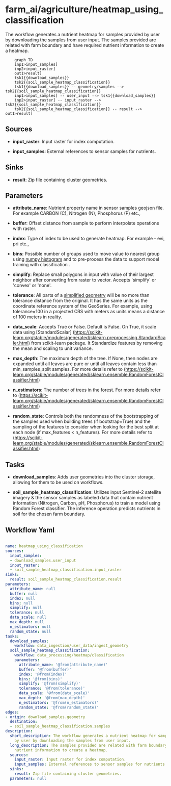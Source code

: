 # farm_ai/agriculture/heatmap_using_classification

The workflow generates a nutrient heatmap for samples provided by user by downloading the samples from user input. The samples provided are related with farm boundary and have required nutrient information to create a heatmap.

```{mermaid}
    graph TD
    inp1>input_samples]
    inp2>input_raster]
    out1>result]
    tsk1{{download_samples}}
    tsk2{{soil_sample_heatmap_classification}}
    tsk1{{download_samples}} -- geometry/samples --> tsk2{{soil_sample_heatmap_classification}}
    inp1>input_samples] -- user_input --> tsk1{{download_samples}}
    inp2>input_raster] -- input_raster --> tsk2{{soil_sample_heatmap_classification}}
    tsk2{{soil_sample_heatmap_classification}} -- result --> out1>result]
```

## Sources

- **input_raster**: Input raster for index computation.

- **input_samples**: External references to sensor samples for nutrients.

## Sinks

- **result**: Zip file containing cluster geometries.

## Parameters

- **attribute_name**: Nutrient property name in sensor samples geojson file. For example CARBON (C), Nitrogen (N), Phosphorus (P) etc.,

- **buffer**: Offset distance from sample to perform interpolate operations with raster.

- **index**: Type of index to be used to generate heatmap. For example - evi, pri etc.,

- **bins**: Possible number of groups used to move value to nearest group using [numpy histogram](https://numpy.org/doc/stable/reference/generated/numpy.histogram.html) and to pre-process the data to support model training with classification .

- **simplify**: Replace small polygons in input with value of their largest neighbor after converting from raster to vector. Accepts 'simplify' or 'convex' or 'none'.

- **tolerance**: All parts of a [simplified geometry](https://geopandas.org/en/stable/docs/reference/api/geopandas.GeoSeries.simplify.html) will be no more than tolerance distance from the original. It has the same units as the coordinate reference system of the GeoSeries. For example, using tolerance=100 in a projected CRS with meters as units means a distance of 100 meters in reality.

- **data_scale**: Accepts True or False. Default is False. On True, it scale data using [StandardScalar] (https://scikit-learn.org/stable/modules/generated/sklearn.preprocessing.StandardScaler.html) from scikit-learn package.  It Standardize features by removing the mean and scaling to unit variance.

- **max_depth**: The maximum depth of the tree. If None, then nodes are expanded until all leaves are pure or until all leaves contain less than min_samples_split samples. For more details refer to (https://scikit-learn.org/stable/modules/generated/sklearn.ensemble.RandomForestClassifier.html)

- **n_estimators**: The number of trees in the forest. For more details refer to (https://scikit-learn.org/stable/modules/generated/sklearn.ensemble.RandomForestClassifier.html)

- **random_state**: Controls both the randomness of the bootstrapping of the samples used when building trees (if bootstrap=True) and the sampling of the features to consider when looking for the best split at each node (if max_features < n_features). For more details refer to (https://scikit-learn.org/stable/modules/generated/sklearn.ensemble.RandomForestClassifier.html)

## Tasks

- **download_samples**: Adds user geometries into the cluster storage, allowing for them to be used on workflows.

- **soil_sample_heatmap_classification**: Utilizes input Sentinel-2 satellite imagery & the sensor samples as labeled data that contain nutrient information (Nitrogen, Carbon, pH, Phosphorus) to train a model using Random Forest classifier. The inference operation predicts nutrients in soil for the chosen farm boundary.


## Workflow Yaml

```yaml

name: heatmap_using_classification
sources:
  input_samples:
  - download_samples.user_input
  input_raster:
  - soil_sample_heatmap_classification.input_raster
sinks:
  result: soil_sample_heatmap_classification.result
parameters:
  attribute_name: null
  buffer: null
  index: null
  bins: null
  simplify: null
  tolerance: null
  data_scale: null
  max_depth: null
  n_estimators: null
  random_state: null
tasks:
  download_samples:
    workflow: data_ingestion/user_data/ingest_geometry
  soil_sample_heatmap_classification:
    workflow: data_processing/heatmap/classification
    parameters:
      attribute_name: '@from(attribute_name)'
      buffer: '@from(buffer)'
      index: '@from(index)'
      bins: '@from(bins)'
      simplify: '@from(simplify)'
      tolerance: '@from(tolerance)'
      data_scale: '@from(data_scale)'
      max_depth: '@from(max_depth)'
      n_estimators: '@from(n_estimators)'
      random_state: '@from(random_state)'
edges:
- origin: download_samples.geometry
  destination:
  - soil_sample_heatmap_classification.samples
description:
  short_description: The workflow generates a nutrient heatmap for samples provided
    by user by downloading the samples from user input.
  long_description: The samples provided are related with farm boundary and have required
    nutrient information to create a heatmap.
  sources:
    input_raster: Input raster for index computation.
    input_samples: External references to sensor samples for nutrients.
  sinks:
    result: Zip file containing cluster geometries.
  parameters: null


```